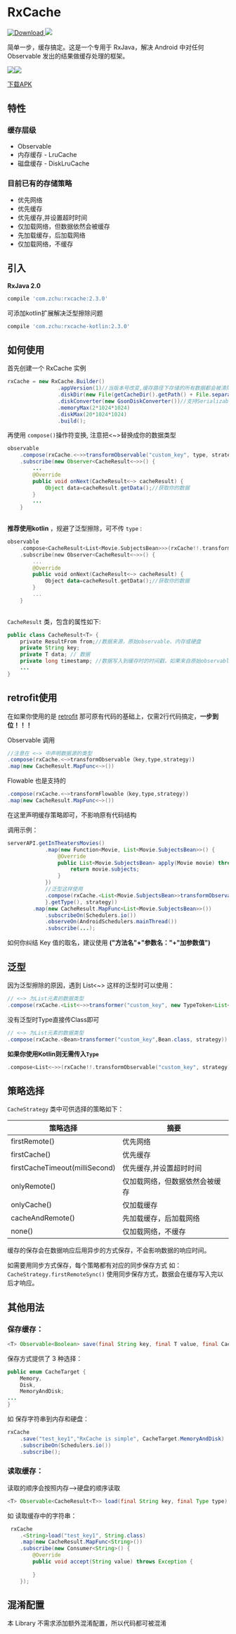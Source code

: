 # RxCache

[ ![Download](https://api.bintray.com/packages/zchu/maven/rxcache/images/download.svg) ](https://bintray.com/zchu/maven/rxcache/_latestVersion)<a href="http://www.methodscount.com/?lib=com.zchu%3Arxcache%3A1.2.6"><img src="https://img.shields.io/badge/Size-42 KB-e91e63.svg"/></a>




简单一步，缓存搞定。这是一个专用于 RxJava，解决 Android 中对任何 Observable 发出的结果做缓存处理的框架。

<img src="/screenshots/s0.gif"  /><img src="/screenshots/s1.gif"  />

[下载APK](https://raw.githubusercontent.com/z-chu/RxCache/master/sample-debug.apk)

## 特性
### 缓存层级

* Observable
* 内存缓存 - LruCache
* 磁盘缓存 - DiskLruCache


### 目前已有的存储策略 

* 优先网络
* 优先缓存
* 优先缓存,并设置超时时间
* 仅加载网络，但数据依然会被缓存
* 先加载缓存，后加载网络
* 仅加载网络，不缓存



## 引入

**RxJava 2.0**
```groovy
compile 'com.zchu:rxcache:2.3.0'
```
可添加kotlin扩展解决泛型擦除问题
```groovy
compile 'com.zchu:rxcache-kotlin:2.3.0'
```

## 如何使用

首先创建一个 RxCache 实例

```java
rxCache = new RxCache.Builder()
                .appVersion(1)//当版本号改变,缓存路径下存储的所有数据都会被清除掉
                .diskDir(new File(getCacheDir().getPath() + File.separator + "data-cache"))
                .diskConverter(new GsonDiskConverter())//支持Serializable、Json(GsonDiskConverter)
                .memoryMax(2*1024*1024)
                .diskMax(20*1024*1024)
                .build();
```
再使用 `compose()`操作符变换, 注意把<~>替换成你的数据类型
```java
observable
	.compose(rxCache.<~>>transformObservable("custom_key", type, strategy))
	.subscribe(new Observer<CacheResult<~>>() {
		...
		@Override
		public void onNext(CacheResult<~> cacheResult) {
			Object data=cacheResult.getData();//获取你的数据
		}
		...
	}
	
```

**推荐使用kotlin** ，规避了泛型擦除，可不传 `type` :
```kotlin
observable
	.compose<CacheResult<List<Movie.SubjectsBean>>>(rxCache!!.transformObservable("getInTheatersMovies", strategy))
	.subscribe(new Observer<CacheResult<~>>() {
		...
		@Override
		public void onNext(CacheResult<~> cacheResult) {
			Object data=cacheResult.getData();//获取你的数据
		}
		...
	}
	
```

`CacheResult` 类，包含的属性如下:

```java
public class CacheResult<T> {
    private ResultFrom from;//数据来源，原始observable、内存或硬盘
    private String key;
    private T data; // 数据
    private long timestamp; //数据写入到缓存时的时间戳，如果来自原始observable则为0
	...
}
```

## retrofit使用

在如果你使用的是 [retrofit](https://github.com/square/retrofit) 那可原有代码的基础上，仅需2行代码搞定，**一步到位！！！**

Observable 调用
```java
//注意在 <~> 中声明数据源的类型
.compose(rxCache.<~>transformObservable（key,type,strategy))
.map(new CacheResult.MapFunc<~>())
```
Flowable 也是支持的
```java
.compose(rxCache.<~>transformFlowable（key,type,strategy))
.map(new CacheResult.MapFunc<~>())
```
在这里声明缓存策略即可，不影响原有代码结构

调用示例：
```java
serverAPI.getInTheatersMovies()
            .map(new Function<Movie, List<Movie.SubjectsBean>>() {
                @Override
                public List<Movie.SubjectsBean> apply(Movie movie) throws Exception {
                    return movie.subjects;
                }
            })
            //泛型这样使用
            .compose(rxCache.<List<Movie.SubjectsBean>>transformObservable("getInTheatersMovies", new TypeToken<List<Movie.SubjectsBean>>() {
            }.getType(), strategy))
	    .map(new CacheResult.MapFunc<List<Movie.SubjectsBean>>())
            .subscribeOn(Schedulers.io())
            .observeOn(AndroidSchedulers.mainThread())
            .subscribe(...);

```
如何你纠结 Key 值的取名，建议使用 **("方法名"+"参数名："+"加参数值")**

## 泛型
因为泛型擦除的原因，遇到 List<~> 这样的泛型时可以使用：

```java
// <~> 为List元素的数据类型
.compose(rxCache.<List<~>>transformer("custom_key", new TypeToken<List<~>>() {}.getType(), strategy))
```

没有泛型时Type直接传Class即可
```java
// <~> 为List元素的数据类型
.compose(rxCache.<Bean>transformer("custom_key",Bean.class, strategy))
```

**如果你使用Kotlin则无需传入`Type`**
```kotlin
.compose<List<~>>(rxCache!!.transformObservable("custom_key", strategy))
```

## 策略选择
`CacheStrategy` 类中可供选择的策略如下：

 策略选择                   | 摘要      
 ------------------------- | ------- 
 firstRemote()             | 优先网络
 firstCache() |优先缓存
 firstCacheTimeout(milliSecond) |优先缓存,并设置超时时间
 onlyRemote() | 仅加载网络，但数据依然会被缓存
 onlyCache()           | 仅加载缓存 
 cacheAndRemote()              | 先加载缓存，后加载网络   
 none()              | 仅加载网络，不缓存

缓存的保存会在数据响应后用异步的方式保存，不会影响数据的响应时间。

如需要用同步方式保存，每个策略都有对应的同步保存方式
如： `CacheStrategy.firstRemoteSync()`
使用同步保存方式，数据会在缓存写入完以后才响应。

## 其他用法

### 保存缓存：
```java
<T> Observable<Boolean> save(final String key, final T value, final CacheTarget target)
```
保存方式提供了 3 种选择：
```java
public enum CacheTarget {
    Memory,
    Disk,
    MemoryAndDisk;
...
}
```
如 保存字符串到内存和硬盘：
```java
rxCache
	.save("test_key1","RxCache is simple", CacheTarget.MemoryAndDisk)
	.subscribeOn(Schedulers.io())
	.subscribe();
```

### 读取缓存：
读取的顺序会按照内存-->硬盘的顺序读取
```java
<T> Observable<CacheResult<T>> load(final String key, final Type type)
```
如 读取缓存中的字符串：
```java
 rxCache
	.<String>load("test_key1", String.class)
	.map(new CacheResult.MapFunc<String>())
	.subscribe(new Consumer<String>() {
		@Override
		public void accept(String value) throws Exception {
			
		}
	});
```


## 混淆配置
本 Library 不需求添加额外混淆配置，所以代码都可被混淆

